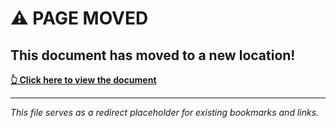 # ⚠️ PAGE MOVED

## This document has moved to a new location!

**[👆 Click here to view the document](https://apilogicserver.github.io/basic_demo/logic/procedural/declarative-vs-procedural-comparison.html)**

---

*This file serves as a redirect placeholder for existing bookmarks and links.*
